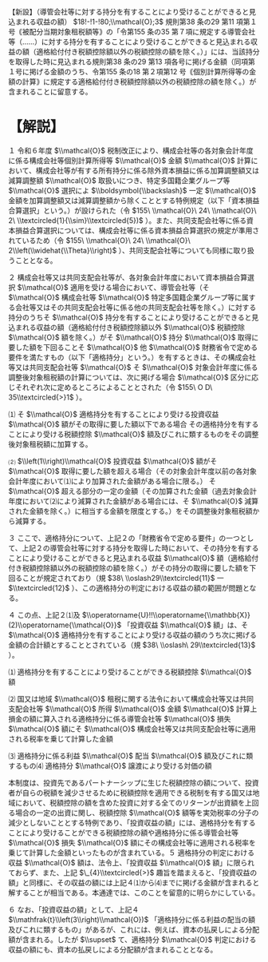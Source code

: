 【新設】（導管会社等に対する持分を有することにより受けることができると見込まれる収益の額） $18!-!1-!80;\\mathcal{O};3$ 規則第38 条の29 第11 項第１号｟被配分当期対象租税額等｠の「令第155 条の35 第７項に規定する導管会社等（……）に対する持分を有することにより受けることができると見込まれる収益の額（適格給付付き税額控除額以外の税額控除の額を除く。）」には、当該持分を取得した時に見込まれる規則第38 条の29 第13 項各号に掲げる金額（同項第１号に掲げる金額のうち、令第155 条の18 第２項第12 号｟個別計算所得等の金額の計算｠に規定する適格給付付き税額控除額以外の税額控除の額を除く。）が含まれることに留意する。

# 【解説】

１ 令和６年度 $\\mathcal{O}$ 税制改正により、構成会社等の各対象会計年度に係る構成会社等個別計算所得等 $\\mathcal{O}$ 金額 $\\mathcal{O}$ 計算において、構成会社等が有する所有持分に係る除外資本損益に係る加算調整額又は減算調整額 $\\mathcal{O}$ 取扱いにつき、特定多国籍企業グループ等 $\\mathcal{O}$ 選択によ $\\boldsymbol{\\backslash}$ 一定 $\\mathcal{O}$ 金額を加算調整額又は減算調整額から除くこととする特例規定（以下「資本損益合算選択」という。）が設けられた（令 $155\ \\mathcal{O}\ 24\ \\mathcal{O}\ 2\ \\textcircled{1}{\\sim}\\textcircled{5})$ ）。また、共同支配会社等に係る資本損益合算選択については、構成会社等に係る資本損益合算選択の規定が準用されているため（令 $155\ \\mathcal{O}\ 24\ \\mathcal{O}\ 2\\left(\\widehat{\\Theta}\\right)$ ）、共同支配会社等についても同様に取り扱うこととなる。

２ 構成会社等又は共同支配会社等が、各対象会計年度において資本損益合算選択 $\\mathcal{O}$ 適用を受ける場合において、導管会社等（そ $\\mathcal{O}$ 構成会社等 $\\mathcal{O}$ 特定多国籍企業グループ等に属する会社等又はその共同支配会社等に係る他の共同支配会社等を除く。）に対する持分のうちそ $\\mathcal{O}$ 持分を有することにより受けることができると見込まれる収益の額（適格給付付き税額控除額以外 $\\mathcal{O}$ 税額控除 $\\mathcal{O}$ 額を除く。）がそ $\\mathcal{O}$ 持分 $\\mathcal{O}$ 取得に要した額を下回ることそ $\\mathcal{O}$ 他 $\\mathcal{O}$ 財務省令で定める要件を満たすもの（以下「適格持分」という。）を有するときは、その構成会社等又は共同支配会社等 $\\mathcal{O}$ そ $\\mathcal{O}$ 対象会計年度に係る調整後対象租税額の計算については、次に掲げる場合 $\\mathcal{O}$ 区分に応じそれぞれ次に定めるところによることとされた（令 $155\ O D\ 35\\textcircled{>}1$ ）。

⑴ そ $\\mathcal{O}$ 適格持分を有することにより受ける投資収益 $\\mathcal{O}$ 額がその取得に要した額以下である場合 その適格持分を有することにより受ける税額控除 $\\mathcal{O}$ 額及びこれに類するものをその調整後対象租税額に加算する。

⑵ $\\left(1\\right)\\mathcal{O}$ 投資収益 $\\mathcal{O}$ 額がそ $\\mathcal{O}$ 取得に要した額を超える場合（その対象会計年度以前の各対象会計年度において⑴により加算された金額がある場合に限る。） そ $\\mathcal{O}$ 超える部分の一定の金額（その加算された金額（過去対象会計年度において⑵により減算された金額がある場合には、そ $\\mathcal{O}$ 減算された金額を除く。）に相当する金額を限度とする。）をその調整後対象租税額から減算する。

３ ここで、適格持分について、上記２の「財務省令で定める要件」の一つとして、上記２の導管会社等に対する持分を取得した時において、その持分を有することにより受けることができると見込まれる収益 $\\mathcal{O}$ 額（適格給付付き税額控除額以外の税額控除の額を除く。）がその持分の取得に要した額を下回ることが規定されており（規 $38\ \\oslash29\\textcircled{11}$ 一 $\\textcircled{12}$ ）、この適格持分の判定における収益の額の範囲が問題となる。

４ この点、上記２⑴及 $\\operatorname{U}!!\\operatorname{\\mathbb{X}}(2)\\operatorname{\\mathcal{O}}$ 「投資収益 $\\mathcal{O}$ 額」は、そ $\\mathcal{O}$ 適格持分を有することにより受ける収益の額のうち次に掲げる金額の合計額とすることとされている（規 $38\ \\oslash\ 29\\textcircled{13}$ ）。

⑴ 適格持分を有することにより受けることができる税額控除 $\\mathcal{O}$ 額

⑵ 国又は地域 $\\mathcal{O}$ 租税に関する法令において構成会社等又は共同支配会社等 $\\mathcal{O}$ 所得 $\\mathcal{O}$ 金額 $\\mathcal{O}$ 計算上損金の額に算入される適格持分に係る導管会社等 $\\mathcal{O}$ 損失 $\\mathcal{O}$ 額にそ $\\mathcal{O}$ 構成会社等又は共同支配会社等に適用される税率を乗じて計算した金額

⑶ 適格持分に係る利益 $\\mathcal{O}$ 配当 $\\mathcal{O}$ 額及びこれに類するもの⑷ 適格持分 $\\mathcal{O}$ 譲渡により受ける対価の額

本制度は、投資先であるパートナーシップに生じた税額控除の額について、投資者が自らの税額を減少させるために税額控除を適用できる税制を有する国又は地域において、税額控除の額を含めた投資に対する全てのリターンが出資額を上回る場合の一定の出資に関し、税額控除 $\\mathcal{O}$ 額等を実効税率の分子の減少としないこととする特例であり、「投資収益の額」には、適格持分を有することにより受けることができる税額控除の額や適格持分に係る導管会社等 $\\mathcal{O}$ 損失 $\\mathcal{O}$ 額にその構成会社等に適用される税率を乗じて計算した金額といったものが含まれている。５ 適格持分の判定における収益 $\\mathcal{O}$ 額は、法令上、「投資収益 $\\mathcal{O}$ 額」に限られておらず、また、上記 $\_{4}\\textcircled{>}$ 趣旨を踏まえると、「投資収益の額」と同様に、その収益の額には上記４⑴から⑷までに掲げる金額が含まれると解することが相当である。本通達では、このことを留意的に明らかにしている。

６ なお、「投資収益の額」として、上記４ $\\mathfrak{t}\\left(3\\right)\\mathcal{O})$ 「適格持分に係る利益の配当の額及びこれに類するもの」があるが、これには、例えば、資本の払戻しによる分配額が含まれる。したが $\\supset$ て、適格持分 $\\mathcal{O}$ 判定における収益の額にも、資本の払戻しによる分配額が含まれることとなる。